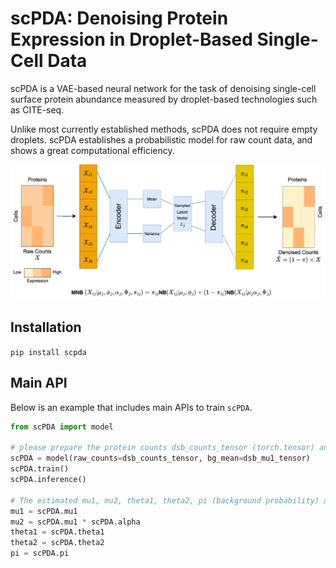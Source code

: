# scPDA: Denoising Protein Expression in Droplet-Based Single-Cell Data

scPDA is a VAE-based neural network for the task of denoising single-cell surface protein abundance measured by droplet-based technologies such as CITE-seq.

Unlike most currently established methods, scPDA does not require empty droplets. scPDA establishes a probabilistic model for raw count data, and shows a great computational efficiency.

<p align="center">
  <img src="https://raw.githubusercontent.com/PancakeZoy/scPDA/refs/heads/main/img/scPDA_stru.png?token=GHSAT0AAAAAACX3BPPB2BMQPALUYU4M2NJSZXR7HLA" width="750" title="model_pic">
</p>

## Installation
`pip install scpda`

## Main API
Below is an example that includes main APIs to train `scPDA`.

```python
from scPDA import model

# please prepare the protein counts dsb_counts_tensor (torch.tensor) and the estimated background mean dsb_mu1_tensor (torch.tensor)
scPDA = model(raw_counts=dsb_counts_tensor, bg_mean=dsb_mu1_tensor)
scPDA.train()
scPDA.inference()

# The estimated mu1, mu2, theta1, theta2, pi (background probability) are returned
mu1 = scPDA.mu1
mu2 = scPDA.mu1 * scPDA.alpha
theta1 = scPDA.theta1
theta2 = scPDA.theta2
pi = scPDA.pi
```